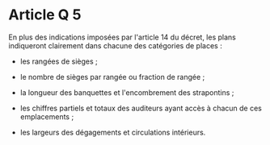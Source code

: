 # Article Q 5

En plus des indications imposées par l'article 14 du décret, les plans indiqueront clairement dans chacune des catégories de places :

- les rangées de sièges ;

- le nombre de sièges par rangée ou fraction de rangée ;

- la longueur des banquettes et l'encombrement des strapontins ;

- les chiffres partiels et totaux des auditeurs ayant accès à chacun de ces emplacements ;

- les largeurs des dégagements et circulations intérieurs.
